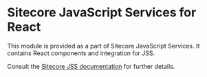 # Sitecore JavaScript Services for React

This module is provided as a part of Sitecore JavaScript Services. It contains React components and integration for JSS.

Consult the [Sitecore JSS documentation](https://jss.sitecore.com) for further details.

